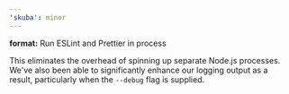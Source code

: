 ```yaml
---
'skuba': minor
---
```


**format:** Run ESLint and Prettier in process

This eliminates the overhead of spinning up separate Node.js processes. We've also been able to significantly enhance our logging output as a result, particularly when the `--debug` flag is supplied.
